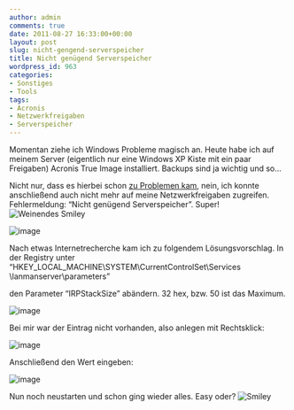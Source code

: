 ```yaml
---
author: admin
comments: true
date: 2011-08-27 16:33:00+00:00
layout: post
slug: nicht-gengend-serverspeicher
title: Nicht genügend Serverspeicher
wordpress_id: 963
categories:
- Sonstiges
- Tools
tags:
- Acronis
- Netzwerkfreigaben
- Serverspeicher
---
```


Momentan ziehe ich Windows Probleme magisch an. Heute habe ich auf meinem Server (eigentlich nur eine Windows XP Kiste mit ein paar Freigaben) Acronis True Image installiert. Backups sind ja wichtig und so…

Nicht nur, dass es hierbei schon [zu Problemen kam](http://blog.ekiwi.de/?p=733), nein, ich konnte anschließend auch nicht mehr auf meine Netzwerkfreigaben zugreifen. Fehlermeldung: “Nicht genügend Serverspeicher”. Super! ![Weinendes Smiley](https://andydunkel.net/assets/uploads/2011/08/wlEmoticon-cryingface.png)

![image](https://andydunkel.net/assets/uploads/2011/08/image21.png)

Nach etwas Internetrecherche kam ich zu folgendem Lösungsvorschlag. In der Registry unter   
“HKEY_LOCAL_MACHINE\SYSTEM\CurrentControlSet\Services  
\lanmanserver\parameters”

den Parameter “IRPStackSize” abändern. 32 hex, bzw. 50 ist das Maximum.

![image](https://andydunkel.net/assets/uploads/2011/08/image22.png)

 

Bei mir war der Eintrag nicht vorhanden, also anlegen mit Rechtsklick:

![image](https://andydunkel.net/assets/uploads/2011/08/image23.png)

Anschließend den Wert eingeben:

![image](https://andydunkel.net/assets/uploads/2011/08/image24.png)

Nun noch neustarten und schon ging wieder alles. Easy oder? ![Smiley](https://andydunkel.net/assets/uploads/2011/08/wlEmoticon-smile2.png)
